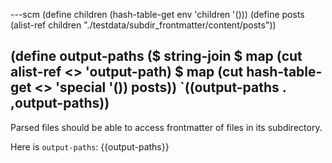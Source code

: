 ---scm
(define children (hash-table-get env 'children '()))
(define posts (alist-ref children "./testdata/subdir_frontmatter/content/posts"))

(define output-paths ($ string-join
                      $ map (cut alist-ref <> 'output-path)
                      $ map (cut hash-table-get <> 'special '()) posts))
`((output-paths . ,output-paths))
---
Parsed files should be able to access frontmatter of files in its subdirectory.

Here is `output-paths`: {{output-paths}}
